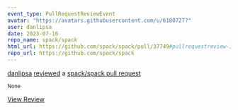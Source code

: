 ```yaml
---
event_type: PullRequestReviewEvent
avatar: "https://avatars.githubusercontent.com/u/6180727?"
user: danlipsa
date: 2023-07-16
repo_name: spack/spack
html_url: https://github.com/spack/spack/pull/37749#pullrequestreview-1531789634
repo_url: https://github.com/spack/spack
---
```


<a href='https://github.com/danlipsa' target='_blank'>danlipsa</a> <a href='https://github.com/spack/spack/pull/37749#pullrequestreview-1531789634' target='_blank'>reviewed</a> a <a href='https://github.com/spack/spack/pull/37749' target='_blank'>spack/spack pull request</a>

<small>None</small>

<a href='https://github.com/spack/spack/pull/37749#pullrequestreview-1531789634' target='_blank'>View Review</a>